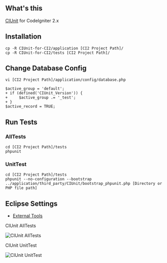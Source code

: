 ## What's this
[CIUnit](https://bitbucket.org/rafsoaken/ciunit) for CodeIgniter 2.x

## Installation
	cp -R CIUnit-for-CI2/application [CI2 Project Path]/
	cp -R CIUnit-for-CI2/tests [CI2 Project Path]/

## Change Database Config
	vi [CI2 Project Path]/application/config/database.php

	$active_group = 'default';
	+ if (defined('CIUnit_Version')) {
	+     $active_group .= '_test';
	+ }
	$active_record = TRUE;


## Run Tests
### AllTests
	cd [CI2 Project Path]/tests
	phpunit

### UnitTest
	cd [CI2 Project Path]/tests
	phpunit --no-configuration --bootstrap ../application/third_party/CIUnit/bootstrap_phpunit.php [Directory or PHP file path]

## Eclipse Settings
* [External Tools](http://fukata.org/2011/06/19/codeigniter2-tips-ciunit-for-ci2-on-eclipse/)

CIUnit AllTests

![CIUnit AllTests](http://farm3.static.flickr.com/2589/5847466967_be828bd800.jpg)

CIUnit UnitTest

![CIUnit UnitTest](http://farm4.static.flickr.com/3452/5848025028_d5ce7618cf.jpg)
